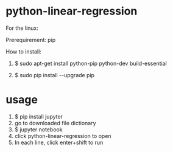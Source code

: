 # python-linear-regression
For the linux:

Prerequirement: pip

How to install:

1. $ sudo apt-get install python-pip python-dev build-essential

2. $ sudo pip install --upgrade pip 

# usage


1. $ pip install jupyter
2. go to downloaded file dictionary
3. $ jupyter notebook
4. click python-linear-regression to open
5. In each line, click enter+shift to run
